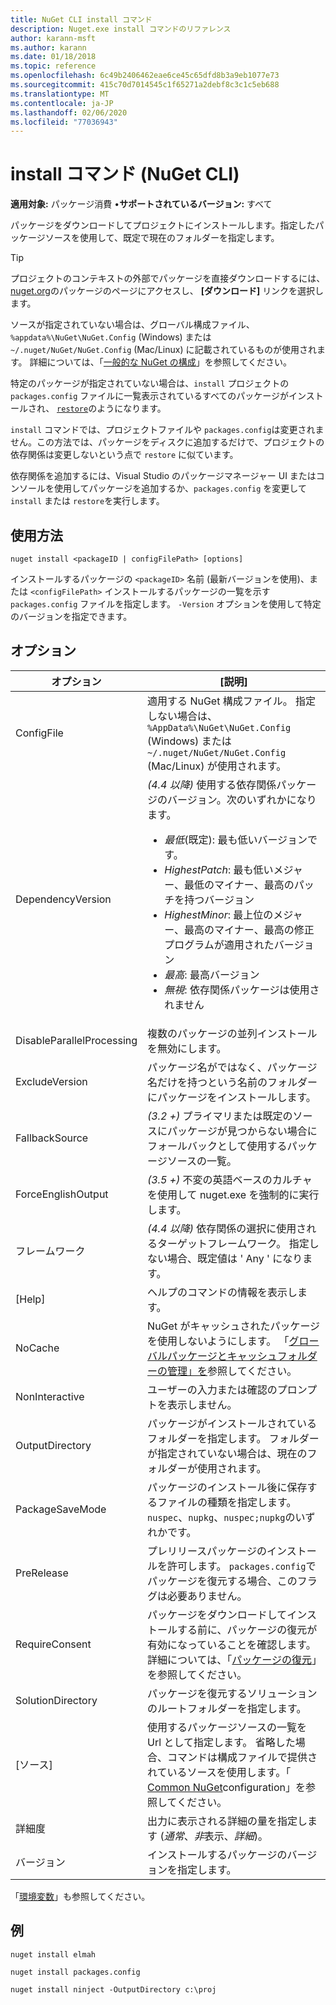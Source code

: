 ```yaml
---
title: NuGet CLI install コマンド
description: Nuget.exe install コマンドのリファレンス
author: karann-msft
ms.author: karann
ms.date: 01/18/2018
ms.topic: reference
ms.openlocfilehash: 6c49b2406462eae6ce45c65dfd8b3a9eb1077e73
ms.sourcegitcommit: 415c70d7014545c1f65271a2debf8c3c1c5eb688
ms.translationtype: MT
ms.contentlocale: ja-JP
ms.lasthandoff: 02/06/2020
ms.locfileid: "77036943"
---
```

# <a name="install-command-nuget-cli"></a>install コマンド (NuGet CLI)

**適用対象:** パッケージ消費 &bullet;**サポートされているバージョン:** すべて

パッケージをダウンロードしてプロジェクトにインストールします。指定したパッケージソースを使用して、既定で現在のフォルダーを指定します。

> [!Tip]
> プロジェクトのコンテキストの外部でパッケージを直接ダウンロードするには、 [nuget.org](https://www.nuget.org)のパッケージのページにアクセスし、 **[ダウンロード]** リンクを選択します。

ソースが指定されていない場合は、グローバル構成ファイル、`%appdata%\NuGet\NuGet.Config` (Windows) または `~/.nuget/NuGet/NuGet.Config` (Mac/Linux) に記載されているものが使用されます。 詳細については、「[一般的な NuGet の構成](../../consume-packages/configuring-nuget-behavior.md)」を参照してください。

特定のパッケージが指定されていない場合は、`install` プロジェクトの `packages.config` ファイルに一覧表示されているすべてのパッケージがインストールされ、 [`restore`](cli-ref-restore.md)のようになります。

`install` コマンドでは、プロジェクトファイルや `packages.config`は変更されません。この方法では、パッケージをディスクに追加するだけで、プロジェクトの依存関係は変更しないという点で `restore` に似ています。

依存関係を追加するには、Visual Studio のパッケージマネージャー UI またはコンソールを使用してパッケージを追加するか、`packages.config` を変更して `install` または `restore`を実行します。

## <a name="usage"></a>使用方法

```cli
nuget install <packageID | configFilePath> [options]
```

インストールするパッケージの `<packageID>` 名前 (最新バージョンを使用)、または `<configFilePath>` インストールするパッケージの一覧を示す `packages.config` ファイルを指定します。 `-Version` オプションを使用して特定のバージョンを指定できます。

## <a name="options"></a>オプション

| オプション | [説明] |
| --- | --- |
| ConfigFile | 適用する NuGet 構成ファイル。 指定しない場合は、`%AppData%\NuGet\NuGet.Config` (Windows) または `~/.nuget/NuGet/NuGet.Config` (Mac/Linux) が使用されます。|
| DependencyVersion | *(4.4 以降)* 使用する依存関係パッケージのバージョン。次のいずれかになります。<br/><ul><li>*最低*(既定): 最も低いバージョンです。</li><li>*HighestPatch*: 最も低いメジャー、最低のマイナー、最高のパッチを持つバージョン</li><li>*HighestMinor*: 最上位のメジャー、最高のマイナー、最高の修正プログラムが適用されたバージョン</li><li>*最高*: 最高バージョン</li><li>*無視*: 依存関係パッケージは使用されません</li></ul> |
| DisableParallelProcessing | 複数のパッケージの並列インストールを無効にします。 |
| ExcludeVersion | パッケージ名がではなく、パッケージ名だけを持つという名前のフォルダーにパッケージをインストールします。 |
| FallbackSource | *(3.2 +)* プライマリまたは既定のソースにパッケージが見つからない場合にフォールバックとして使用するパッケージソースの一覧。 |
| ForceEnglishOutput | *(3.5 +)* 不変の英語ベースのカルチャを使用して nuget.exe を強制的に実行します。 |
| フレームワーク | *(4.4 以降)* 依存関係の選択に使用されるターゲットフレームワーク。 指定しない場合、既定値は ' Any ' になります。 |
| [Help] | ヘルプのコマンドの情報を表示します。 |
| NoCache | NuGet がキャッシュされたパッケージを使用しないようにします。 「[グローバルパッケージとキャッシュフォルダーの管理」を](../../consume-packages/managing-the-global-packages-and-cache-folders.md)参照してください。 |
| NonInteractive | ユーザーの入力または確認のプロンプトを表示しません。 |
| OutputDirectory | パッケージがインストールされているフォルダーを指定します。 フォルダーが指定されていない場合は、現在のフォルダーが使用されます。 |
| PackageSaveMode | パッケージのインストール後に保存するファイルの種類を指定します。 `nuspec`、`nupkg`、`nuspec;nupkg`のいずれかです。 |
| PreRelease | プレリリースパッケージのインストールを許可します。 `packages.config`でパッケージを復元する場合、このフラグは必要ありません。 |
| RequireConsent | パッケージをダウンロードしてインストールする前に、パッケージの復元が有効になっていることを確認します。 詳細については、「[パッケージの復元](../../consume-packages/package-restore.md)」を参照してください。 |
| SolutionDirectory | パッケージを復元するソリューションのルートフォルダーを指定します。 |
| [ソース] | 使用するパッケージソースの一覧を Url として指定します。 省略した場合、コマンドは構成ファイルで提供されているソースを使用します。「 [Common NuGet](../../consume-packages/configuring-nuget-behavior.md)configuration」を参照してください。 |
| 詳細度 | 出力に表示される詳細の量を指定します (*通常*、*非*表示、*詳細*)。 |
| バージョン | インストールするパッケージのバージョンを指定します。 |

「[環境変数](cli-ref-environment-variables.md)」も参照してください。

## <a name="examples"></a>例

```cli
nuget install elmah

nuget install packages.config

nuget install ninject -OutputDirectory c:\proj
```
